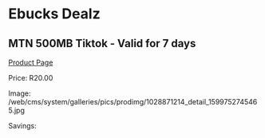
# Ebucks Dealz
## MTN 500MB Tiktok - Valid for 7 days
[Product Page](https://www.ebucks.com/web/shop/productSelected.do?prodId=1028871214&catId=300)

Price: R20.00

Image: /web/cms/system/galleries/pics/prodimg/1028871214_detail_1599752745465.jpg

Savings: 


	